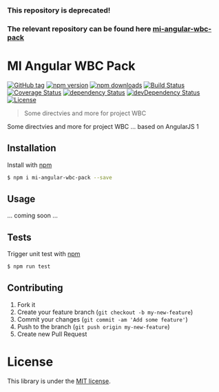 ### This repository is deprecated!

### The relevant repository can be found here [mi-angular-wbc-pack](https://github.com/movingimage-evp/mi-angular-wbc-pack)

# MI Angular WBC Pack

[![GitHub tag][github-image-tag]][github-url]
[![npm version][npm-image-version]][npm-url]
[![npm downloads][npm-image-downloads]][npm-url]
[![Build Status](https://img.shields.io/travis/MovingImage24/mi-angular-wbc-pack.svg)](https://travis-ci.org/MovingImage24/mi-angular-wbc-pack)
[![Coverage Status](https://coveralls.io/repos/MovingImage24/mi-angular-wbc-pack/badge.svg?branch=master&service=github)](https://coveralls.io/github/MovingImage24/mi-angular-wbc-pack?branch=master)
[![dependency Status](https://david-dm.org/MovingImage24/mi-angular-wbc-pack/status.svg)](https://david-dm.org/MovingImage24/mi-angular-wbc-pack#info=dependencies)
[![devDependency Status](https://david-dm.org/MovingImage24/mi-angular-wbc-pack/dev-status.svg)](https://david-dm.org/MovingImage24/mi-angular-wbc-pack#info=devDependencies)
[![License](https://img.shields.io/github/license/MovingImage24/mi-angular-wbc-pack.svg)](https://github.com/MovingImage24/mi-angular-wbc-pack/blob/master/LICENSE)

> Some directvies and more for project WBC

Some directvies and more for project WBC ... based on AngularJS 1


## Installation

Install with [npm](https://www.npmjs.com/)

```sh
$ npm i mi-angular-wbc-pack --save
```


## Usage

... coming soon ...



## Tests

Trigger unit test with [npm](https://www.npmjs.com/)

```sh
$ npm run test
```


## Contributing

1. Fork it
2. Create your feature branch (`git checkout -b my-new-feature`)
3. Commit your changes (`git commit -am 'Add some feature'`)
4. Push to the branch (`git push origin my-new-feature`)
5. Create new Pull Request


# License

This library is under the [MIT license](https://github.com/MovingImage24/mi-angular-wbc-pack/blob/master/LICENSE).


[github-image-tag]: https://img.shields.io/github/tag/MovingImage24/mi-angular-wbc-pack.svg?style=flat-square
[github-url]: https://github.com/MovingImage24/mi-angular-wbc-pack
[npm-image-version]: https://img.shields.io/npm/v/mi-angular-wbc-pack.svg?style=flat-square
[npm-image-downloads]: https://img.shields.io/npm/dm/mi-angular-wbc-pack.svg?style=flat-square
[npm-url]: https://www.npmjs.com/package/mi-angular-wbc-pack
